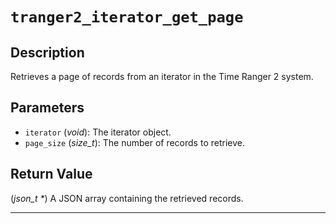 # `tranger2_iterator_get_page`

## Description
Retrieves a page of records from an iterator in the Time Ranger 2 system.

## Parameters
- `iterator` (*void*): The iterator object.
- `page_size` (*size_t*): The number of records to retrieve.

## Return Value
(*json_t \**) A JSON array containing the retrieved records.

---

